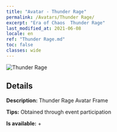 ```yaml
---
title: "Avatar - Thunder Rage"
permalink: /Avatars/Thunder Rage/
excerpt: "Era of Chaos  Thunder Rage"
last_modified_at: 2021-06-08
locale: en
ref: "Thunder Rage.md"
toc: false
classes: wide
---
```

 ![Thunder Rage](/images/a/avatarFrame_57.png)

## Details

 **Description:** Thunder Rage Avatar Frame 

 **Tips:** Obtained through event participation 

 **Is available:**  + 

